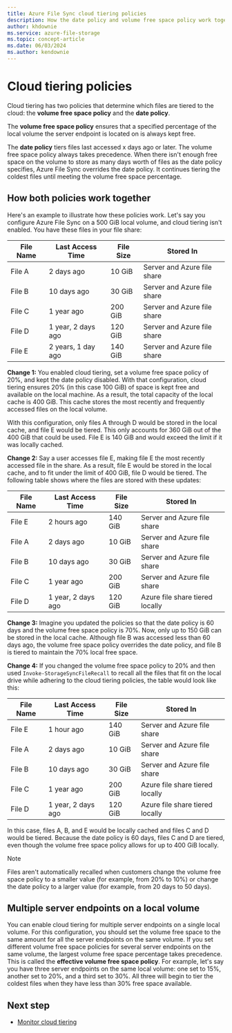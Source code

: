 ```yaml
---
title: Azure File Sync cloud tiering policies
description: How the date policy and volume free space policy work together for different cloud tiering scenarios in Azure File Sync.
author: khdownie
ms.service: azure-file-storage
ms.topic: concept-article
ms.date: 06/03/2024
ms.author: kendownie
---
```


# Cloud tiering policies

Cloud tiering has two policies that determine which files are tiered to the cloud: the **volume free space policy** and the **date policy**.

The **volume free space policy** ensures that a specified percentage of the local volume the server endpoint is located on is always kept free.

The **date policy** tiers files last accessed x days ago or later. The volume free space policy always takes precedence. When there isn't enough free space on the volume to store as many days worth of files as the date policy specifies, Azure File Sync overrides the date policy. It continues tiering the coldest files until meeting the volume free space percentage.

## How both policies work together

Here's an example to illustrate how these policies work. Let's say you configure Azure File Sync on a 500 GiB local volume, and cloud tiering isn't enabled. You have these files in your file share:

|File Name |Last Access Time  |File Size  |Stored In |
|----------|------------------|-----------|----------|
|File A    | 2 days ago  | 10 GiB | Server and Azure file share
|File B    | 10 days ago | 30 GiB | Server and Azure file share
|File C    | 1 year ago | 200 GiB | Server and Azure file share
|File D    | 1 year, 2 days ago | 120 GiB | Server and Azure file share
|File E    | 2 years, 1 day ago | 140 GiB | Server and Azure file share

**Change 1:** You enabled cloud tiering, set a volume free space policy of 20%, and kept the date policy disabled. With that configuration, cloud tiering ensures 20% (in this case 100 GiB) of space is kept free and available on the local machine. As a result, the total capacity of the local cache is 400 GiB. This cache stores the most recently and frequently accessed files on the local volume.

With this configuration, only files A through D would be stored in the local cache, and file E would be tiered. This only accounts for 360 GiB out of the 400 GiB that could be used. File E is 140 GiB and would exceed the limit if it was locally cached.

**Change 2:** Say a user accesses file E, making file E the most recently accessed file in the share. As a result, file E would be stored in the local cache, and to fit under the limit of 400 GiB, file D would be tiered. The following table shows where the files are stored with these updates:

|File Name |Last Access Time  |File Size  |Stored In |
|----------|------------------|-----------|----------|
|File E    | 2 hours ago | 140 GiB | Server and Azure file share
|File A    | 2 days ago  | 10 GiB | Server and Azure file share
|File B    | 10 days ago | 30 GiB | Server and Azure file share
|File C    | 1 year ago | 200 GiB | Server and Azure file share
|File D    | 1 year, 2 days ago | 120 GiB | Azure file share tiered locally

**Change 3:** Imagine you updated the policies so that the date policy is 60 days and the volume free space policy is 70%. Now, only up to 150 GiB can be stored in the local cache. Although file B was accessed less than 60 days ago, the volume free space policy overrides the date policy, and file B is tiered to maintain the 70% local free space.

**Change 4:** If you changed the volume free space policy to 20% and then used `Invoke-StorageSyncFileRecall` to recall all the files that fit on the local drive while adhering to the cloud tiering policies, the table would look like this:

|File Name |Last Access Time  |File Size  |Stored In |
|----------|------------------|-----------|----------|
|File E    | 1 hour ago  | 140 GiB | Server and Azure file share
|File A    | 2 days ago  | 10 GiB | Server and Azure file share
|File B    | 10 days ago | 30 GiB | Server and Azure file share
|File C    | 1 year ago | 200 GiB | Azure file share tiered locally
|File D    | 1 year, 2 days ago | 120 GiB | Azure file share tiered locally

In this case, files A, B, and E would be locally cached and files C and D would be tiered. Because the date policy is 60 days, files C and D are tiered, even though the volume free space policy allows for up to 400 GiB locally.

> [!NOTE]
> Files aren't automatically recalled when customers change the volume free space policy to a smaller value (for example, from 20% to 10%) or change the date policy to a larger value (for example, from 20 days to 50 days).

## Multiple server endpoints on a local volume

You can enable cloud tiering for multiple server endpoints on a single local volume. For this configuration, you should set the volume free space to the same amount for all the server endpoints on the same volume. If you set different volume free space policies for several server endpoints on the same volume, the largest volume free space percentage takes precedence. This is called the **effective volume free space policy**. For example, let's say you have three server endpoints on the same local volume: one set to 15%, another set to 20%, and a third set to 30%. All three will begin to tier the coldest files when they have less than 30% free space available.

## Next step

- [Monitor cloud tiering](file-sync-monitor-cloud-tiering.md)
